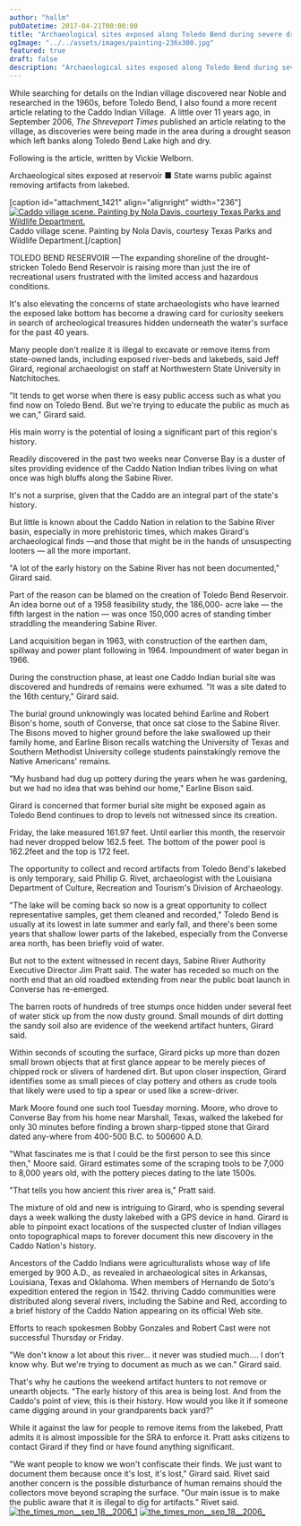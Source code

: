 ```yaml
---
author: "hallm"
pubDatetime: 2017-04-21T00:00:00
title: "Archaeological sites exposed along Toledo Bend during severe drought years"
ogImage: "../../assets/images/painting-236x300.jpg"
featured: true
draft: false
description: "Archaeological sites exposed along Toledo Bend during severe drought years"
---
```


While searching for details on the Indian village discovered near Noble and researched in the 1960s, before Toledo Bend, I also found a more recent article relating to the Caddo Indian Village.  A little over 11 years ago, in September 2006, _The Shreveport Times_ published an article relating to the village, as discoveries were being made in the area during a drought season which left banks along Toledo Bend Lake high and dry.

Following is the article, written by Vickie Welborn.

Archaeological sites exposed at reservoir ■ State warns public against removing artifacts from lakebed.

\[caption id="attachment\_1421" align="alignright" width="236"\][![Caddo village scene. Painting by Nola Davis, courtesy Texas Parks and Wildlife Department. ](images/painting-236x300.jpg)](https://allthingssabine.com/wp-content/uploads/2017/04/painting.jpg) Caddo village scene. Painting by Nola Davis, courtesy Texas Parks and Wildlife Department.\[/caption\]

TOLEDO BEND RESERVOIR —The expanding shoreline of the drought-stricken Toledo Bend Reservoir is raising more than just the ire of recreational users frustrated with the limited access and hazardous conditions.

It's also elevating the concerns of state archaeologists who have learned the exposed lake bottom has become a drawing card for curiosity seekers in search of archeological treasures hidden underneath the water's surface for the past 40 years.

Many people don't realize it is illegal to excavate or remove items from state-owned lands, including exposed river-beds and lakebeds, said Jeff Girard, regional archaeologist on staff at Northwestern State University in Natchitoches.

"It tends to get worse when there is easy public access such as what you find now on Toledo Bend. But we're trying to educate the public as much as we can," Girard said.

His main worry is the potential of losing a significant part of this region's history.

Readily discovered in the past two weeks near Converse Bay is a duster of sites providing evidence of the Caddo Nation Indian tribes living on what once was high bluffs along the Sabine River.

It's not a surprise, given that the Caddo are an integral part of the state's history.

But little is known about the Caddo Nation in relation to the Sabine River basin, especially in more prehistoric times, which makes Girard's archaeological finds —and those that might be in the hands of unsuspecting looters — all the more important.

"A lot of the early history on the Sabine River has not been documented," Girard said.

Part of the reason can be blamed on the creation of Toledo Bend Reservoir. An idea borne out of a 1958 feasibility study, the 186,000- acre lake — the fifth largest in the nation — was once 150,000 acres of standing timber straddling the meandering Sabine River.

Land acquisition began in 1963, with construction of the earthen dam, spillway and power plant following in 1964. Impoundment of water began in 1966.

During the construction phase, at least one Caddo Indian burial site was discovered and hundreds of remains were exhumed. "It was a site dated to the 16th century," Girard said.

The burial ground unknowingly was located behind Earline and Robert Bison's home, south of Converse, that once sat close to the Sabine River. The Bisons moved to higher ground before the lake swallowed up their family home, and Earline Bison recalls watching the University of Texas and Southern Methodist University college students painstakingly remove the Native Americans' remains.

"My husband had dug up pottery during the years when he was gardening, but we had no idea that was behind our home," Earline Bison said.

Girard is concerned that former burial site might be exposed again as Toledo Bend continues to drop to levels not witnessed since its creation.

Friday, the lake measured 161.97 feet. Until earlier this month, the reservoir had never dropped below 162.5 feet. The bottom of the power pool is 162.2feet and the top is 172 feet.

The opportunity to collect and record artifacts from Toledo Bend's lakebed is only temporary, said Phillip G. Rivet, archaeologist with the Louisiana Department of Culture, Recreation and Tourism's Division of Archaeology.

"The lake will be coming back so now is a great opportunity to collect representative samples, get them cleaned and recorded," Toledo Bend is usually at its lowest in late summer and early fall, and there's been some years that shallow lower parts of the lakebed, especially from the Converse area north, has been briefly void of water.

But not to the extent witnessed in recent days, Sabine River Authority Executive Director Jim Pratt said. The water has receded so much on the north end that an old roadbed extending from near the public boat launch in Converse has re-emerged.

The barren roots of hundreds of tree stumps once hidden under several feet of water stick up from the now dusty ground. Small mounds of dirt dotting the sandy soil also are evidence of the weekend artifact hunters, Girard said.

Within seconds of scouting the surface, Girard picks up more than dozen small brown objects that at first glance appear to be merely pieces of chipped rock or slivers of hardened dirt. But upon closer inspection, Girard identifies some as small pieces of clay pottery and others as crude tools that likely were used to tip a spear or used like a screw-driver.

Mark Moore found one such tool Tuesday morning. Moore, who drove to Converse Bay from his home near Marshall, Texas, walked the lakebed for only 30 minutes before finding a brown sharp-tipped stone that Girard dated any-where from 400-500 B.C. to 500600 A.D.

"What fascinates me is that I could be the first person to see this since then," Moore said. Girard estimates some of the scraping tools to be 7,000 to 8,000 years old, with the pottery pieces dating to the late 1500s.

"That tells you how ancient this river area is," Pratt said.

The mixture of old and new is intriguing to Girard, who is spending several days a week walking the dusty lakebed with a GPS device in hand. Girard is able to pinpoint exact locations of the suspected cluster of Indian villages onto topographical maps to forever document this new discovery in the Caddo Nation's history.

Ancestors of the Caddo Indians were agriculturalists whose way of life emerged by 900 A.D., as revealed in archaeological sites in Arkansas, Louisiana, Texas and Oklahoma. When members of Hernando de Soto's expedition entered the region in 1542. thriving Caddo communities were distributed along several rivers, including the Sabine and Red, according to a brief history of the Caddo Nation appearing on its official Web site.

Efforts to reach spokesmen Bobby Gonzales and Robert Cast were not successful Thursday or Friday.

"We don't know a lot about this river... it never was studied much.... I don't know why. But we're trying to document as much as we can." Girard said.

That's why he cautions the weekend artifact hunters to not remove or unearth objects. "The early history of this area is being lost. And from the Caddo's point of view, this is their history. How would you like it if someone came digging around in your grandparents back yard?"

While it against the law for people to remove items from the lakebed, Pratt admits it is almost impossible for the SRA to enforce it. Pratt asks citizens to contact Girard if they find or have found anything significant.

"We want people to know we won't confiscate their finds. We just want to document them because once it's lost, it's lost," Girard said. Rivet said another concern is the possible disturbance of human remains should the collectors move beyond scraping the surface. "Our main issue is to make the public aware that it is illegal to dig for artifacts." Rivet said. [![the_times_mon__sep_18__2006_1](images/The_Times_Mon__Sep_18__2006_1-544x1024.jpg)](https://allthingssabine.com/wp-content/uploads/2017/04/The_Times_Mon__Sep_18__2006_1.jpg) [![the_times_mon__sep_18__2006_](images/The_Times_Mon__Sep_18__2006_.jpg)](https://allthingssabine.com/wp-content/uploads/2017/04/The_Times_Mon__Sep_18__2006_.jpg)